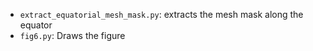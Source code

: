 - `extract_equatorial_mesh_mask.py`: extracts the mesh mask along the equator
- `fig6.py`: Draws the figure
